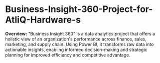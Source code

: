 # Business-Insight-360-Project-for-AtliQ-Hardware-s
**Overview:** "Business Insight 360" is a data analytics project that offers a holistic view of an organization's performance across finance, sales, marketing, and supply chain. Using Power BI, it transforms raw data into actionable insights, enabling informed decision-making and strategic planning for improved efficiency and competitive advantage.
